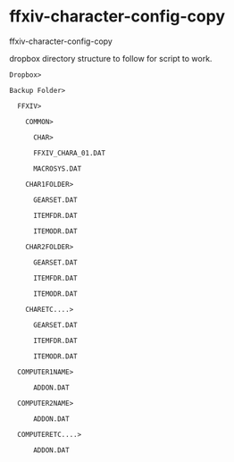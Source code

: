 # ffxiv-character-config-copy
ffxiv-character-config-copy


dropbox directory structure to follow for script to work.


    Dropbox>

    Backup Folder>
  
      FFXIV>
      
        COMMON>
        
          CHAR>
          
          FFXIV_CHARA_01.DAT
        
          MACROSYS.DAT
        
        CHAR1FOLDER>
      
          GEARSET.DAT
        
          ITEMFDR.DAT
        
          ITEMODR.DAT
        
        CHAR2FOLDER>
      
          GEARSET.DAT
        
          ITEMFDR.DAT
        
          ITEMODR.DAT
        
        CHARETC....>
      
          GEARSET.DAT
        
          ITEMFDR.DAT
        
          ITEMODR.DAT
        
      COMPUTER1NAME>
      
          ADDON.DAT
        
      COMPUTER2NAME>
      
          ADDON.DAT
        
      COMPUTERETC....>
      
          ADDON.DAT
